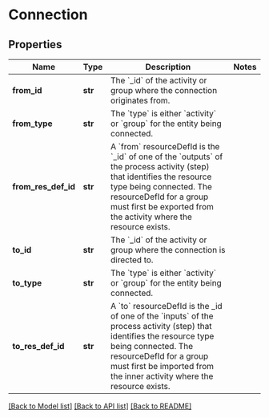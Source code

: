 # Connection

## Properties
Name | Type | Description | Notes
------------ | ------------- | ------------- | -------------
**from_id** | **str** | The &#x60;_id&#x60; of the activity or group where the connection originates from. | 
**from_type** | **str** | The &#x60;type&#x60; is either &#x60;activity&#x60; or &#x60;group&#x60; for the entity being connected. | 
**from_res_def_id** | **str** | A &#x60;from&#x60; resourceDefId is the &#x60;_id&#x60; of one of the &#x60;outputs&#x60; of the process activity (step) that identifies the resource type being connected. The resourceDefId for a group must first be exported from the activity where the resource exists. | 
**to_id** | **str** | The &#x60;_id&#x60; of the activity or group where the connection is directed to. | 
**to_type** | **str** | The &#x60;type&#x60; is either &#x60;activity&#x60; or &#x60;group&#x60; for the entity being connected. | 
**to_res_def_id** | **str** | A &#x60;to&#x60; resourceDefId is the _id of one of the &#x60;inputs&#x60; of the process activity (step) that identifies the resource type being connected. The resourceDefId for a group must first be imported from the inner activity where the resource exists.  | 

[[Back to Model list]](../README.md#documentation-for-models) [[Back to API list]](../README.md#documentation-for-api-endpoints) [[Back to README]](../README.md)

